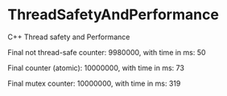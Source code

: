 # ThreadSafetyAndPerformance
C++ Thread safety and Performance

Final not thread-safe counter: 9980000, with time in ms: 50

Final counter (atomic): 10000000, with time in ms: 73

Final mutex counter: 10000000, with time in ms: 319

